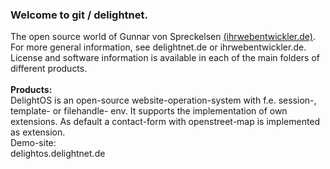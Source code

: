 <h3>Welcome to git / delightnet.</h3>
The open source world of Gunnar von Spreckelsen <a href="ihrwebentwickler.de">(ihrwebentwickler.de)</a>.
For more general information, see delightnet.de or ihrwebentwickler.de. License and
software information is available in each of the main folders of different products.<br>
<br>
<b>Products:</b><br>
DelightOS is an open-source website-operation-system with f.e. session-, template- or filehandle-
env. It supports the implementation of own extensions. As default a contact-form with
openstreet-map is implemented as extension.
<br>
Demo-site:<br>
delightos.delightnet.de

